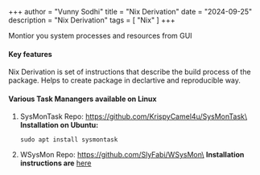 +++
author = "Vunny Sodhi"
title = "Nix Derivation"
date = "2024-09-25"
description = "Nix Derivation"
tags = [
    "Nix"
]
+++

Montior you system processes and resources from GUI
<!--more-->
#### Key features
Nix Derivation is set of instructions that describe the build process of the package. Helps to create package in declartive and reproducible way.

#### Various Task Manangers available on Linux
1) SysMonTask
Repo: https://github.com/KrispyCamel4u/SysMonTask\
**Installation on Ubuntu:**
    ```
    sudo apt install sysmontask
    ```

2) WSysMon
Repo: https://github.com/SlyFabi/WSysMon\
**Installation instructions are** [here](https://github.com/SlyFabi/WSysMon/blob/master/README.md#installation) 

